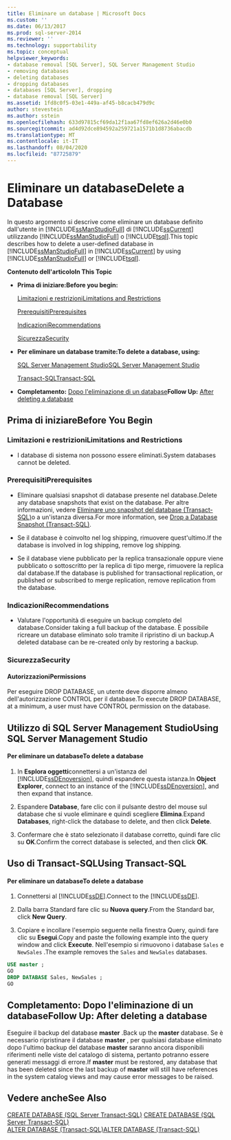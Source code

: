 ```yaml
---
title: Eliminare un database | Microsoft Docs
ms.custom: ''
ms.date: 06/13/2017
ms.prod: sql-server-2014
ms.reviewer: ''
ms.technology: supportability
ms.topic: conceptual
helpviewer_keywords:
- database removal [SQL Server], SQL Server Management Studio
- removing databases
- deleting databases
- dropping databases
- databases [SQL Server], dropping
- database removal [SQL Server]
ms.assetid: 1fd8c0f5-03e1-449a-af45-b8cacb479d9c
author: stevestein
ms.author: sstein
ms.openlocfilehash: 633d97815cf69da12f1aa67fd8ef626a2d46e0b0
ms.sourcegitcommit: ad4d92dce894592a259721a1571b1d8736abacdb
ms.translationtype: MT
ms.contentlocale: it-IT
ms.lasthandoff: 08/04/2020
ms.locfileid: "87725879"
---
```

# <a name="delete-a-database"></a><span data-ttu-id="41cf3-102">Eliminare un database</span><span class="sxs-lookup"><span data-stu-id="41cf3-102">Delete a Database</span></span>
  <span data-ttu-id="41cf3-103">In questo argomento si descrive come eliminare un database definito dall'utente in [!INCLUDE[ssManStudioFull](../../includes/ssmanstudiofull-md.md)] di [!INCLUDE[ssCurrent](../../includes/sscurrent-md.md)] utilizzando [!INCLUDE[ssManStudioFull](../../includes/ssmanstudiofull-md.md)] o [!INCLUDE[tsql](../../includes/tsql-md.md)].</span><span class="sxs-lookup"><span data-stu-id="41cf3-103">This topic describes how to delete a user-defined database in [!INCLUDE[ssManStudioFull](../../includes/ssmanstudiofull-md.md)] in [!INCLUDE[ssCurrent](../../includes/sscurrent-md.md)] by using [!INCLUDE[ssManStudioFull](../../includes/ssmanstudiofull-md.md)] or [!INCLUDE[tsql](../../includes/tsql-md.md)].</span></span>  
  
 <span data-ttu-id="41cf3-104">**Contenuto dell'articolo**</span><span class="sxs-lookup"><span data-stu-id="41cf3-104">**In This Topic**</span></span>  
  
-   <span data-ttu-id="41cf3-105">**Prima di iniziare:**</span><span class="sxs-lookup"><span data-stu-id="41cf3-105">**Before you begin:**</span></span>  
  
     [<span data-ttu-id="41cf3-106">Limitazioni e restrizioni</span><span class="sxs-lookup"><span data-stu-id="41cf3-106">Limitations and Restrictions</span></span>](#Restrictions)  
  
     [<span data-ttu-id="41cf3-107">Prerequisiti</span><span class="sxs-lookup"><span data-stu-id="41cf3-107">Prerequisites</span></span>](#Prerequisites)  
  
     [<span data-ttu-id="41cf3-108">Indicazioni</span><span class="sxs-lookup"><span data-stu-id="41cf3-108">Recommendations</span></span>](#Recommendations)  
  
     [<span data-ttu-id="41cf3-109">Sicurezza</span><span class="sxs-lookup"><span data-stu-id="41cf3-109">Security</span></span>](#Security)  
  
-   <span data-ttu-id="41cf3-110">**Per eliminare un database tramite:**</span><span class="sxs-lookup"><span data-stu-id="41cf3-110">**To delete a database, using:**</span></span>  
  
     [<span data-ttu-id="41cf3-111">SQL Server Management Studio</span><span class="sxs-lookup"><span data-stu-id="41cf3-111">SQL Server Management Studio</span></span>](#SSMSProcedure)  
  
     [<span data-ttu-id="41cf3-112">Transact-SQL</span><span class="sxs-lookup"><span data-stu-id="41cf3-112">Transact-SQL</span></span>](#TsqlProcedure)  
  
-   <span data-ttu-id="41cf3-113">**Completamento:**  [Dopo l'eliminazione di un database](#FollowUp)</span><span class="sxs-lookup"><span data-stu-id="41cf3-113">**Follow Up:**  [After deleting a database](#FollowUp)</span></span>  
  
##  <a name="before-you-begin"></a><a name="BeforeYouBegin"></a> <span data-ttu-id="41cf3-114">Prima di iniziare</span><span class="sxs-lookup"><span data-stu-id="41cf3-114">Before You Begin</span></span>  
  
###  <a name="limitations-and-restrictions"></a><a name="Restrictions"></a> <span data-ttu-id="41cf3-115">Limitazioni e restrizioni</span><span class="sxs-lookup"><span data-stu-id="41cf3-115">Limitations and Restrictions</span></span>  
  
-   <span data-ttu-id="41cf3-116">I database di sistema non possono essere eliminati.</span><span class="sxs-lookup"><span data-stu-id="41cf3-116">System databases cannot be deleted.</span></span>  
  
###  <a name="prerequisites"></a><a name="Prerequisites"></a> <span data-ttu-id="41cf3-117">Prerequisiti</span><span class="sxs-lookup"><span data-stu-id="41cf3-117">Prerequisites</span></span>  
  
-   <span data-ttu-id="41cf3-118">Eliminare qualsiasi snapshot di database presente nel database.</span><span class="sxs-lookup"><span data-stu-id="41cf3-118">Delete any database snapshots that exist on the database.</span></span> <span data-ttu-id="41cf3-119">Per altre informazioni, vedere [Eliminare uno snapshot del database &#40;Transact-SQL&#41;](drop-a-database-snapshot-transact-sql.md)o a un'istanza diversa.</span><span class="sxs-lookup"><span data-stu-id="41cf3-119">For more information, see [Drop a Database Snapshot &#40;Transact-SQL&#41;](drop-a-database-snapshot-transact-sql.md).</span></span>  
  
-   <span data-ttu-id="41cf3-120">Se il database è coinvolto nel log shipping, rimuovere quest'ultimo.</span><span class="sxs-lookup"><span data-stu-id="41cf3-120">If the database is involved in log shipping, remove log shipping.</span></span>  
  
-   <span data-ttu-id="41cf3-121">Se il database viene pubblicato per la replica transazionale oppure viene pubblicato o sottoscritto per la replica di tipo merge, rimuovere la replica dal database.</span><span class="sxs-lookup"><span data-stu-id="41cf3-121">If the database is published for transactional replication, or published or subscribed to merge replication, remove replication from the database.</span></span>  
  
###  <a name="recommendations"></a><a name="Recommendations"></a> <span data-ttu-id="41cf3-122">Indicazioni</span><span class="sxs-lookup"><span data-stu-id="41cf3-122">Recommendations</span></span>  
  
-   <span data-ttu-id="41cf3-123">Valutare l'opportunità di eseguire un backup completo del database.</span><span class="sxs-lookup"><span data-stu-id="41cf3-123">Consider taking a full backup of the database.</span></span> <span data-ttu-id="41cf3-124">È possibile ricreare un database eliminato solo tramite il ripristino di un backup.</span><span class="sxs-lookup"><span data-stu-id="41cf3-124">A deleted database can be re-created only by restoring a backup.</span></span>  
  
###  <a name="security"></a><a name="Security"></a> <span data-ttu-id="41cf3-125">Sicurezza</span><span class="sxs-lookup"><span data-stu-id="41cf3-125">Security</span></span>  
  
####  <a name="permissions"></a><a name="Permissions"></a> <span data-ttu-id="41cf3-126">Autorizzazioni</span><span class="sxs-lookup"><span data-stu-id="41cf3-126">Permissions</span></span>  
 <span data-ttu-id="41cf3-127">Per eseguire DROP DATABASE, un utente deve disporre almeno dell'autorizzazione CONTROL per il database.</span><span class="sxs-lookup"><span data-stu-id="41cf3-127">To execute DROP DATABASE, at a minimum, a user must have CONTROL permission on the database.</span></span>  
  
##  <a name="using-sql-server-management-studio"></a><a name="SSMSProcedure"></a> <span data-ttu-id="41cf3-128">Utilizzo di SQL Server Management Studio</span><span class="sxs-lookup"><span data-stu-id="41cf3-128">Using SQL Server Management Studio</span></span>  
  
#### <a name="to-delete-a-database"></a><span data-ttu-id="41cf3-129">Per eliminare un database</span><span class="sxs-lookup"><span data-stu-id="41cf3-129">To delete a database</span></span>  
  
1.  <span data-ttu-id="41cf3-130">In **Esplora oggetti**connettersi a un'istanza del [!INCLUDE[ssDEnoversion](../../includes/ssdenoversion-md.md)], quindi espandere questa istanza.</span><span class="sxs-lookup"><span data-stu-id="41cf3-130">In **Object Explorer**, connect to an instance of the [!INCLUDE[ssDEnoversion](../../includes/ssdenoversion-md.md)], and then expand that instance.</span></span>  
  
2.  <span data-ttu-id="41cf3-131">Espandere **Database**, fare clic con il pulsante destro del mouse sul database che si vuole eliminare e quindi scegliere **Elimina**.</span><span class="sxs-lookup"><span data-stu-id="41cf3-131">Expand **Databases**, right-click the database to delete, and then click **Delete**.</span></span>  
  
3.  <span data-ttu-id="41cf3-132">Confermare che è stato selezionato il database corretto, quindi fare clic su **OK**.</span><span class="sxs-lookup"><span data-stu-id="41cf3-132">Confirm the correct database is selected, and then click **OK**.</span></span>  
  
##  <a name="using-transact-sql"></a><a name="TsqlProcedure"></a> <span data-ttu-id="41cf3-133">Uso di Transact-SQL</span><span class="sxs-lookup"><span data-stu-id="41cf3-133">Using Transact-SQL</span></span>  
  
#### <a name="to-delete-a-database"></a><span data-ttu-id="41cf3-134">Per eliminare un database</span><span class="sxs-lookup"><span data-stu-id="41cf3-134">To delete a database</span></span>  
  
1.  <span data-ttu-id="41cf3-135">Connettersi al [!INCLUDE[ssDE](../../includes/ssde-md.md)].</span><span class="sxs-lookup"><span data-stu-id="41cf3-135">Connect to the [!INCLUDE[ssDE](../../includes/ssde-md.md)].</span></span>  
  
2.  <span data-ttu-id="41cf3-136">Dalla barra Standard fare clic su **Nuova query**.</span><span class="sxs-lookup"><span data-stu-id="41cf3-136">From the Standard bar, click **New Query**.</span></span>  
  
3.  <span data-ttu-id="41cf3-137">Copiare e incollare l'esempio seguente nella finestra Query, quindi fare clic su **Esegui**.</span><span class="sxs-lookup"><span data-stu-id="41cf3-137">Copy and paste the following example into the query window and click **Execute**.</span></span> <span data-ttu-id="41cf3-138">Nell'esempio si rimuovono i database `Sales` e `NewSales` .</span><span class="sxs-lookup"><span data-stu-id="41cf3-138">The example removes the `Sales` and `NewSales` databases.</span></span>  
  
```sql  
USE master ;  
GO  
DROP DATABASE Sales, NewSales ;  
GO  
```  
  
##  <a name="follow-up-after-deleting-a-database"></a><a name="FollowUp"></a> <span data-ttu-id="41cf3-139">Completamento: Dopo l'eliminazione di un database</span><span class="sxs-lookup"><span data-stu-id="41cf3-139">Follow Up: After deleting a database</span></span>  
 <span data-ttu-id="41cf3-140">Eseguire il backup del database **master** .</span><span class="sxs-lookup"><span data-stu-id="41cf3-140">Back up the **master** database.</span></span> <span data-ttu-id="41cf3-141">Se è necessario ripristinare il database **master** , per qualsiasi database eliminato dopo l'ultimo backup del database **master** saranno ancora disponibili riferimenti nelle viste del catalogo di sistema, pertanto potranno essere generati messaggi di errore.</span><span class="sxs-lookup"><span data-stu-id="41cf3-141">If **master** must be restored, any database that has been deleted since the last backup of **master** will still have references in the system catalog views and may cause error messages to be raised.</span></span>  
  
## <a name="see-also"></a><span data-ttu-id="41cf3-142">Vedere anche</span><span class="sxs-lookup"><span data-stu-id="41cf3-142">See Also</span></span>  
 <span data-ttu-id="41cf3-143">[CREATE DATABASE &#40;SQL Server Transact-SQL&#41;](/sql/t-sql/statements/create-database-sql-server-transact-sql) </span><span class="sxs-lookup"><span data-stu-id="41cf3-143">[CREATE DATABASE &#40;SQL Server Transact-SQL&#41;](/sql/t-sql/statements/create-database-sql-server-transact-sql) </span></span>  
 [<span data-ttu-id="41cf3-144">ALTER DATABASE &#40;Transact-SQL&#41;</span><span class="sxs-lookup"><span data-stu-id="41cf3-144">ALTER DATABASE &#40;Transact-SQL&#41;</span></span>](/sql/t-sql/statements/alter-database-transact-sql)  
  
  
